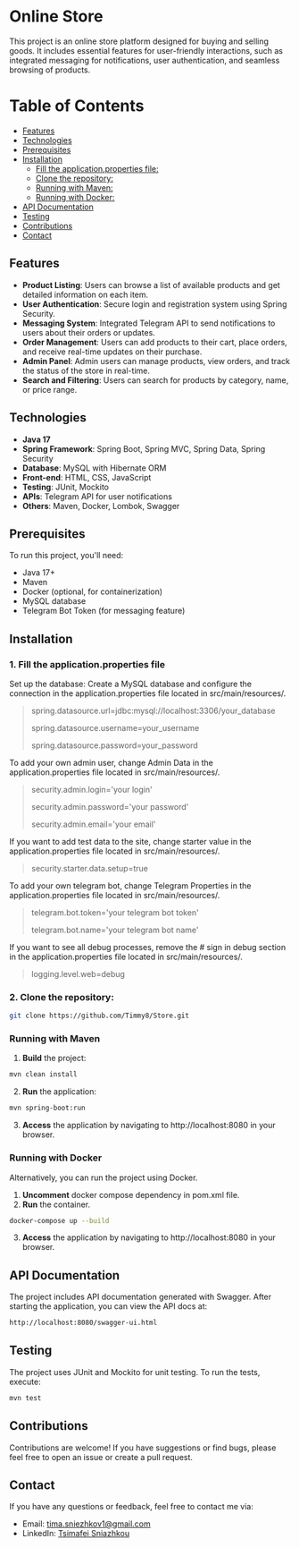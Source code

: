 # Online Store

This project is an online store platform designed for buying and selling goods. It includes essential features for user-friendly interactions, such as integrated messaging for notifications, user authentication, and seamless browsing of products.

# Table of Contents
- [Features](#features)
- [Technologies](#technologies)
- [Prerequisites](#prerequisites)
- [Installation](#installation)
  - [Fill the application.properties file:](#fill-the-application.properties-file)
  - [Clone the repository:](#clone-the-repository)
  - [Running with Maven:](#running-with-maven)
  - [Running with Docker:](#running-with-docker)
- [API Documentation](#api-documentation)
- [Testing](#testing)
- [Contributions](#contributions)
- [Contact](#contact)

## Features

- **Product Listing**: Users can browse a list of available products and get detailed information on each item.
- **User Authentication**: Secure login and registration system using Spring Security.
- **Messaging System**: Integrated Telegram API to send notifications to users about their orders or updates.
- **Order Management**: Users can add products to their cart, place orders, and receive real-time updates on their purchase.
- **Admin Panel**: Admin users can manage products, view orders, and track the status of the store in real-time.
- **Search and Filtering**: Users can search for products by category, name, or price range.

## Technologies

- **Java 17**
- **Spring Framework**: Spring Boot, Spring MVC, Spring Data, Spring Security
- **Database**: MySQL with Hibernate ORM
- **Front-end**: HTML, CSS, JavaScript
- **Testing**: JUnit, Mockito
- **APIs**: Telegram API for user notifications
- **Others**: Maven, Docker, Lombok, Swagger

## Prerequisites

To run this project, you'll need:

- Java 17+
- Maven
- Docker (optional, for containerization)
- MySQL database
- Telegram Bot Token (for messaging feature)

## Installation

### 1. Fill the application.properties file
Set up the database:
Create a MySQL database and configure the connection in the application.properties file located in src/main/resources/.

>spring.datasource.url=jdbc:mysql://localhost:3306/your_database
>
>spring.datasource.username=your_username
>
>spring.datasource.password=your_password

   
To add your own admin user, change Admin Data in the application.properties file located in src/main/resources/.

> security.admin.login='your login'
> 
> security.admin.password='your password'
> 
> security.admin.email='your email'

If you want to add test data to the site, change starter value in the application.properties file located in src/main/resources/.

>security.starter.data.setup=true

To add your own telegram bot, change Telegram Properties in the application.properties file located in src/main/resources/.
> telegram.bot.token='your telegram bot token'
>
> telegram.bot.name='your telegram bot name'

If you want to see all debug processes, remove the # sign in debug section in the application.properties file located in src/main/resources/.

> logging.level.web=debug

### 2. Clone the repository:

```bash
git clone https://github.com/Timmy8/Store.git
```

### Running with Maven
1. **Build** the project:
```bash
mvn clean install
```

2. **Run** the application:
```bash
mvn spring-boot:run
```

3. **Access** the application by navigating to http://localhost:8080 in your browser.

### Running with Docker
Alternatively, you can run the project using Docker.

1. **Uncomment** docker compose dependency in pom.xml file.
2.  **Run** the container.

```bash
docker-compose up --build
```
3. **Access** the application by navigating to http://localhost:8080 in your browser.

## API Documentation
The project includes API documentation generated with Swagger. After starting the application, you can view the API docs at:

```bash
http://localhost:8080/swagger-ui.html
```

## Testing
The project uses JUnit and Mockito for unit testing. To run the tests, execute:

```bash
mvn test
```

## Contributions
Contributions are welcome! If you have suggestions or find bugs, please feel free to open an issue or create a pull request.

## Contact
If you have any questions or feedback, feel free to contact me via:

- Email: tima.sniezhkov1@gmail.com
- LinkedIn: [Tsimafei Sniazhkou](https://www.linkedin.com/in/tsimafei-sniazhkou/)
